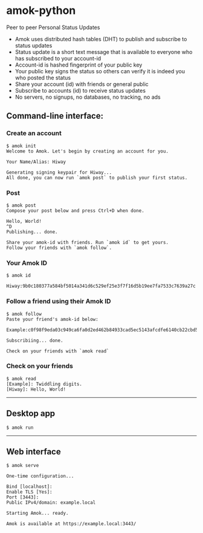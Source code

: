 # amok-python

Peer to peer Personal Status Updates

- Amok uses distributed hash tables (DHT) to publish and subscribe to status updates
- Status update is a short text message that is available to everyone who has subscribed to your account-id
- Account-id is hashed fingerprint of your public key
- Your public key signs the status so others can verify it is indeed you who posted the status
- Share your account (id) with friends or general public
- Subscribe to accounts (id) to receive status updates
- No servers, no signups, no databases, no tracking, no ads

## Command-line interface:

### Create an account

```console
$ amok init
Welcome to Amok. Let's begin by creating an account for you.

Your Name/Alias: Hiway

Generating signing keypair for Hiway...
All done, you can now run `amok post` to publish your first status.
```

### Post

```console
$ amok post
Compose your post below and press Ctrl+D when done.

Hello, World!
^D
Publishing... done.

Share your amok-id with friends. Run `amok id` to get yours.
Follow your friends with `amok follow`.
```

### Your Amok ID

```console
$ amok id

Hiway:9b0c180377a584bf5014a341d6c529ef25e3f7f16d5b19ee7fa7533c7639a27c

```

### Follow a friend using their Amok ID

```console
$ amok follow
Paste your friend's amok-id below: 

Example:c0f98f9eda03c949ca6fa0d2ed462b84933cad5ec5143afcdfe6140cb22cbd5e

Subscribiing... done.

Check on your friends with `amok read`
```

### Check on your friends

```console
$ amok read
[Example]: Twiddling digits.
[Hiway]: Hello, World!
```

---

## Desktop app

```console
$ amok run
```

---

## Web interface

```console
$ amok serve

One-time configuration...

Bind [localhost]: 
Enable TLS [Yes]:
Port [3443]:
Public IPv4/domain: example.local

Starting Amok... ready.

Amok is available at https://example.local:3443/
```
